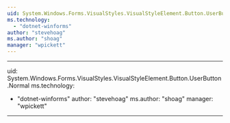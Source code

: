 ```yaml
---
uid: System.Windows.Forms.VisualStyles.VisualStyleElement.Button.UserButton
ms.technology: 
  - "dotnet-winforms"
author: "stevehoag"
ms.author: "shoag"
manager: "wpickett"
---
```


---
uid: System.Windows.Forms.VisualStyles.VisualStyleElement.Button.UserButton.Normal
ms.technology: 
  - "dotnet-winforms"
author: "stevehoag"
ms.author: "shoag"
manager: "wpickett"
---
